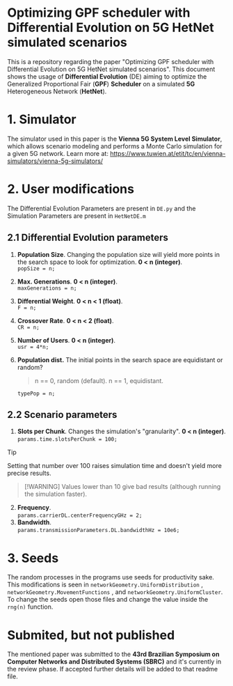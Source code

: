 
# Optimizing GPF scheduler with Differential Evolution on 5G HetNet simulated scenarios
This is a repository regarding the paper "Optimizing GPF scheduler with Differential Evolution on  5G HetNet simulated scenarios". This document shows the usage of **Differential Evolution** (DE) aiming to optimize the Generalized Proportional Fair (**GPF**) **Scheduler** on a simulated **5G** Heterogeneous Network (**HetNet**).

# 1. Simulator
The simulator used in this paper is the **Vienna 5G System Level Simulator**, which allows scenario modeling and performs a Monte Carlo simulation for a given 5G network. Learn more at: https://www.tuwien.at/etit/tc/en/vienna-simulators/vienna-5g-simulators/
# 2. User modifications
The Differential Evolution Parameters are present in ```DE.py``` and the Simulation Parameters are present in ```HetNetDE.m```

## 2.1 Differential Evolution parameters
 1.  **Population Size**. Changing the population size will yield more points in the search space to look for optimization. **0 < n (integer)**.  
 ```popSize = n;```
2. **Max. Generations**. **0 < n (integer)**.  
```maxGenerations = n;```
3. **Differential Weight**. **0 < n < 1 (float)**.  
	```F = n;```
4. **Crossover Rate**. **0 < n < 2 (float)**.  
	```CR = n;```
5. **Number of Users**. **0 < n  (integer)**.  
	```usr = 4*n;```
6. **Population dist.** The initial points in the search space are equidistant or random?  
	>n == 0, random (default).
	>n == 1, equidistant.
	
	```typePop = n;```

## 2.2 Scenario parameters
 1.  **Slots per Chunk**. Changes the simulation's "granularity".  **0 < n (integer)**.  
	```params.time.slotsPerChunk = 100;```
> [!TIP]
> Setting that number over 100 raises simulation time and doesn't yield more precise results.

>  [!WARNING]
> Values lower than 10 give bad results (although running the simulation faster).
2. **Frequency**.  
	```params.carrierDL.centerFrequencyGHz = 2;```
3. **Bandwidth**.  
	```params.transmissionParameters.DL.bandwidthHz = 10e6;```
	
# 3. Seeds
The random processes in the programs use seeds for productivity sake. This modifications is seen in ```networkGeometry.UniformDistribution``` , ```networkGeometry.MovementFunctions``` , and ```networkGeometry.UniformCluster```. To change the seeds open those files and change the value inside the ```rng(n)``` function.

# Submited, but not published
The mentioned paper was submitted to the **43rd Brazilian Symposium on Computer Networks and Distributed Systems (SBRC)** and it's currently in the review phase. If accepted further details will be added to that readme file.
